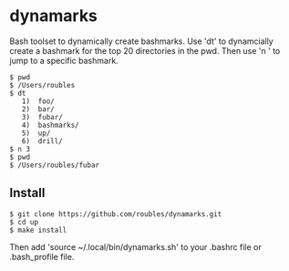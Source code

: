 # dynamarks

Bash toolset to dynamically create bashmarks. Use 'dt' to dynamcially create a bashmark for the top 20 directories in the pwd. Then use 'n <num>' to jump to a specific bashmark.

```
$ pwd
$ /Users/roubles
$ dt
   1)  foo/          
   2)  bar/         
   3)  fubar/  
   4)  bashmarks/         
   5)  up/                 
   6)  drill/
$ n 3
$ pwd
$ /Users/roubles/fubar

```

## Install

```
$ git clone https://github.com/roubles/dynamarks.git
$ cd up
$ make install
```

Then add 'source ~/.local/bin/dynamarks.sh' to your .bashrc file or .bash_profile file.
